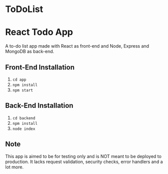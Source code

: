 # ToDoList
# React Todo App
A to-do list app made with React as front-end and Node, Express and MongoDB as back-end.

## Front-End Installation
1. `cd app`
2. `npm install`
3. `npm start`

## Back-End Installation
1. `cd backend`
2. `npm install`
3. `node index`

## Note
This app is aimed to be for testing only and is NOT meant to be deployed to production. It lacks request validation, security checks, error handlers and a lot more.